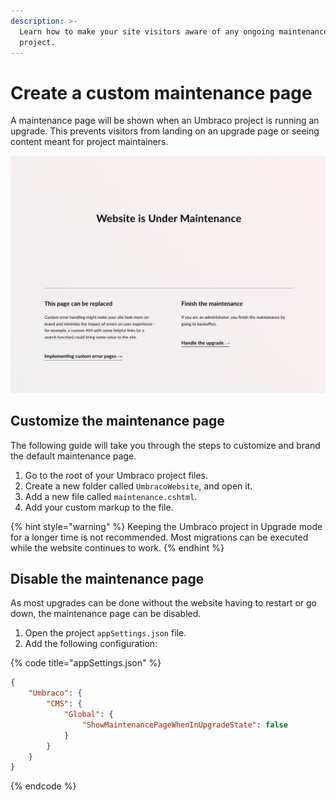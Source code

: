 ```yaml
---
description: >-
  Learn how to make your site visitors aware of any ongoing maintenance on the
  project.
---
```


# Create a custom maintenance page

A maintenance page will be shown when an Umbraco project is running an upgrade. This prevents visitors from landing on an upgrade page or seeing content meant for project maintainers.

![The default maintenance page making site visitors aware of the state of the site.](../../../17/umbraco-cms/tutorials/images/maintenancePage.png)

## Customize the maintenance page

The following guide will take you through the steps to customize and brand the default maintenance page.

1. Go to the root of your Umbraco project files.
2. Create a new folder called `UmbracoWebsite`, and open it.
3. Add a new file called `maintenance.cshtml`.
4. Add your custom markup to the file.

{% hint style="warning" %}
Keeping the Umbraco project in Upgrade mode for a longer time is not recommended. Most migrations can be executed while the website continues to work.
{% endhint %}

## Disable the maintenance page

As most upgrades can be done without the website having to restart or go down, the maintenance page can be disabled.

1. Open the project `appSettings.json` file.
2. Add the following configuration:

{% code title="appSettings.json" %}
```json
{
    "Umbraco": {
        "CMS": {
            "Global": {
                "ShowMaintenancePageWhenInUpgradeState": false
            }
        }
    }
}
```
{% endcode %}
